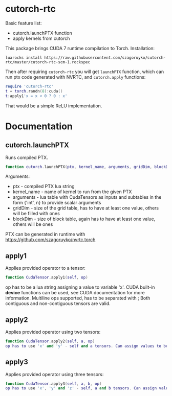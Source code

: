 # cutorch-rtc

Basic feature list:

 * cutorch.launchPTX function
 * apply kernels from cutorch

This package brings CUDA 7 runtime compilation to Torch.
Installation:
```
luarocks install https://raw.githubusercontent.com/szagoruyko/cutorch-rtc/master/cutorch-rtc-scm-1.rockspec
```
Then after requiring ```cutorch-rtc``` you will get ```launchPTX``` function, which can run ptx code generated with NVRTC, and ```cutorch.apply``` functions:
```lua
require 'cutorch-rtc'
t = torch.randn(8):cuda()
t:apply1'x = x < 0 ? 0 : x'
```
That would be a simple ReLU implementation.

# Documentation

## cutorch.launchPTX
Runs compiled PTX.
```lua
function cutorch.launchPTX(ptx, kernel_name, arguments, gridDim, blockDim)
```
Arguments:
 * ptx - compiled PTX lua string
 * kernel_name - name of kernel to run from the given PTX
 * arguments - lua table with CudaTensors as inputs and subtables in the form {'int', n} to provide scalar arguments
 * gridDim - size of the grid table, has to have at least one value, others will be filled with ones
 * blockDim - size of block table, again has to have at least one value, others will be ones

PTX can be generated in runtime with https://github.com/szagoruyko/nvrtc.torch

## apply1

Applies provided operator to a tensor:
```lua
function CudaTensor.apply1(self, op)
```
op has to be a lua string assigning a value to variable 'x'. CUDA built-in __device__ functions can be used, see CUDA documentation for more information. Multiline ops supported, has to be separated with ;
Both contiguous and non-contiguous tensors are valid.

## apply2

Applies provided operator using two tensors:
```lua
function CudaTensor.apply2(self, a, op)
op has to use 'x' and 'y' - self and a tensors. Can assign values to both tensors. See apply1 for properties.
```

## apply3

Applies provided operator using three tensors:
```lua
function CudaTensor.apply3(self, a, b, op)
op has to use 'x', 'y' and 'z' - self, a and b tensors. Can assign values to all three tensors. See apply1 for properties.
```

